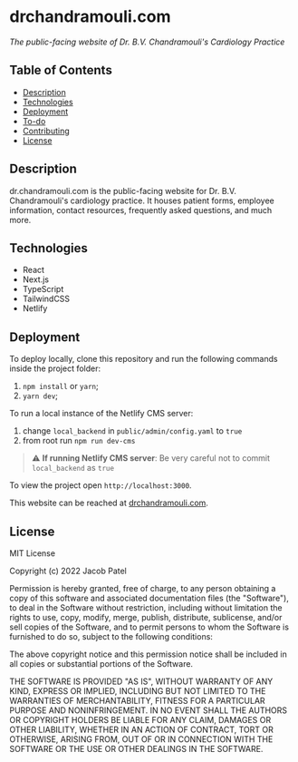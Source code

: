 
# drchandramouli.com

*The public-facing website of Dr. B.V. Chandramouli's Cardiology Practice* 


## Table of Contents
- [Description](#description)
- [Technologies](#technologies)
- [Deployment](#deployment)
- [To-do](#to-do)
- [Contributing](#contributing)
- [License](#license)

## Description

dr.chandramouli.com is the public-facing website for Dr. B.V. Chandramouli's cardiology practice. It houses patient forms, employee information, contact resources, frequently asked questions, and much more.

## Technologies

* React
* Next.js
* TypeScript
* TailwindCSS
* Netlify

## Deployment

To deploy locally, clone this repository and run the following commands inside the project folder:

1. `npm install` or `yarn`;
2. `yarn dev`;

To run a local instance of the Netlify CMS server:

1. change `local_backend` in `public/admin/config.yaml` to `true`
2. from root run `npm run dev-cms`

> :warning: **If running Netlify CMS server**: Be very careful not to commit `local_backend` as `true`

To view the project open `http://localhost:3000`.

This website can be reached at [drchandramouli.com](https://drchandramouli.com).


## License

MIT License

Copyright (c) 2022 Jacob Patel

Permission is hereby granted, free of charge, to any person obtaining a copy of this software and associated documentation files (the "Software"), to deal in the Software without restriction, including without limitation the rights to use, copy, modify, merge, publish, distribute, sublicense, and/or sell copies of the Software, and to permit persons to whom the Software is furnished to do so, subject to the following conditions:

The above copyright notice and this permission notice shall be included in all copies or substantial portions of the Software.

THE SOFTWARE IS PROVIDED "AS IS", WITHOUT WARRANTY OF ANY KIND, EXPRESS OR IMPLIED, INCLUDING BUT NOT LIMITED TO THE WARRANTIES OF MERCHANTABILITY, FITNESS FOR A PARTICULAR PURPOSE AND NONINFRINGEMENT. IN NO EVENT SHALL THE AUTHORS OR COPYRIGHT HOLDERS BE LIABLE FOR ANY CLAIM, DAMAGES OR OTHER LIABILITY, WHETHER IN AN ACTION OF CONTRACT, TORT OR OTHERWISE, ARISING FROM, OUT OF OR IN CONNECTION WITH THE SOFTWARE OR THE USE OR OTHER DEALINGS IN THE SOFTWARE.